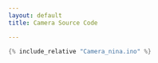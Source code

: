 ```yaml
---
layout: default
title: Camera Source Code

---
```


```cpp
{% include_relative "Camera_nina.ino" %}
```
